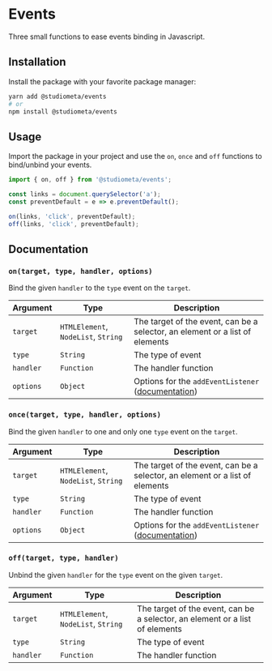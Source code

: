 # Events
 
 Three small functions to ease events binding in Javascript.

## Installation

Install the package with your favorite package manager:

```bash
yarn add @studiometa/events
# or 
npm install @studiometa/events
```

## Usage

Import the package in your project and use the `on`, `once` and `off` functions to bind/unbind your events.

```js
import { on, off } from '@studiometa/events';

const links = document.querySelector('a');
const preventDefault = e => e.preventDefault();

on(links, 'click', preventDefault);
off(links, 'click', preventDefault);
```

## Documentation

### `on(target, type, handler, options)`

Bind the given `handler` to the `type` event on the `target`.

|  Argument |                 Type                |                                                                      Description                                                                       |
|-----------|-------------------------------------|--------------------------------------------------------------------------------------------------------------------------------------------------------|
| `target`  | `HTMLElement`, `NodeList`, `String` | The target of the event, can be a selector, an element or a list of elements                                                                           |
| `type`    | `String`                            | The type of event                                                                                                                                      |
| `handler` | `Function`                          | The handler function                                                                                                                                   |
| `options` | `Object`                            | Options for the `addEventListener` ([documentation](https://developer.mozilla.org/en-US/docs/Web/API/EventTarget/addEventListener#Parameters)) |


### `once(target, type, handler, options)`

Bind the given `handler` to one and only one `type` event on the `target`.

|  Argument |                 Type                |                                                                      Description                                                                       |
|-----------|-------------------------------------|--------------------------------------------------------------------------------------------------------------------------------------------------------|
| `target`  | `HTMLElement`, `NodeList`, `String` | The target of the event, can be a selector, an element or a list of elements                                                                           |
| `type`    | `String`                            | The type of event                                                                                                                                      |
| `handler` | `Function`                          | The handler function                                                                                                                                   |
| `options` | `Object`                            | Options for the `addEventListener` ([documentation](https://developer.mozilla.org/en-US/docs/Web/API/EventTarget/addEventListener#Parameters)) |

### `off(target, type, handler)`

Unbind the given `handler` for the `type` event on the given `target`.

|  Argument |                 Type                |                                                                      Description                                                                       |
|-----------|-------------------------------------|--------------------------------------------------------------------------------------------------------------------------------------------------------|
| `target`  | `HTMLElement`, `NodeList`, `String` | The target of the event, can be a selector, an element or a list of elements                                                                           |
| `type`    | `String`                            | The type of event                                                                                                                                      |
| `handler` | `Function`                          | The handler function                                                                                                                                   |
